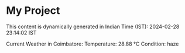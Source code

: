 # My Project

This content is dynamically generated in Indian Time (IST): 2024-02-28 23:14:02 IST


Current Weather in Coimbatore:
Temperature: 28.88 °C
Condition: haze

